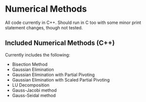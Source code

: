 # Numerical Methods

All code currently in C++. Should run in C too with some minor print statement changes, though not tested.

## Included Numerical Methods (C++)

Currently includes the following:

- Bisection Method
- Gaussian Elimination
- Gaussian Elimination with Partial Pivoting
- Gaussian Elimination with Scaled Partial Pivoting
- LU Decomposition
- Gauss-Jacobi method
- Gauss-Seidal method
